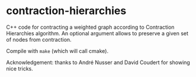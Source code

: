 # contraction-hierarchies

C++ code for contracting a weighted graph according to Contraction Hierarchies algorithm. An optional argument allows to preserve a given set of nodes from contraction.

Compile with `make` (which will call cmake).

Acknowledgement: thanks to André Nusser and David Coudert for showing nice tricks.


